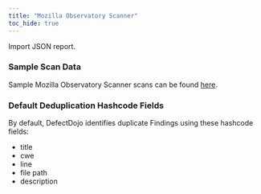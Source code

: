 ```yaml
---
title: "Mozilla Observatory Scanner"
toc_hide: true
---
```

Import JSON report.

### Sample Scan Data
Sample Mozilla Observatory Scanner scans can be found [here](https://github.com/DefectDojo/django-DefectDojo/tree/master/unittests/scans/mozilla_observatory).

### Default Deduplication Hashcode Fields
By default, DefectDojo identifies duplicate Findings using these hashcode fields:

- title
- cwe
- line
- file path
- description
